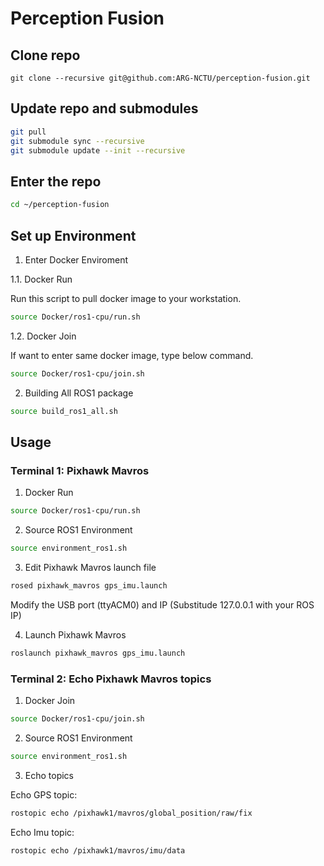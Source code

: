 # Perception Fusion

## Clone repo 

```
git clone --recursive git@github.com:ARG-NCTU/perception-fusion.git
``` 

## Update repo and submodules

```bash
git pull
git submodule sync --recursive
git submodule update --init --recursive
```

## Enter the repo

```bash
cd ~/perception-fusion
```

## Set up Environment

1. Enter Docker Enviroment

1.1. Docker Run

Run this script to pull docker image to your workstation.

```bash
source Docker/ros1-cpu/run.sh
```

1.2. Docker Join

If want to enter same docker image, type below command.

```bash
source Docker/ros1-cpu/join.sh
```

2. Building All ROS1 package

```bash
source build_ros1_all.sh
```

## Usage

### Terminal 1: Pixhawk Mavros

1. Docker Run

```bash
source Docker/ros1-cpu/run.sh
```

2. Source ROS1 Environment

```bash
source environment_ros1.sh
```

3. Edit Pixhawk Mavros launch file 

```bash
rosed pixhawk_mavros gps_imu.launch
```

Modify the USB port (ttyACM0) and IP (Substitude 127.0.0.1 with your ROS IP)

4. Launch Pixhawk Mavros

```bash
roslaunch pixhawk_mavros gps_imu.launch
```

### Terminal 2: Echo Pixhawk Mavros topics

1. Docker Join

```bash
source Docker/ros1-cpu/join.sh
```

2. Source ROS1 Environment

```bash
source environment_ros1.sh
```

3. Echo topics

Echo GPS topic:
```bash
rostopic echo /pixhawk1/mavros/global_position/raw/fix
```

Echo Imu topic:
```bash
rostopic echo /pixhawk1/mavros/imu/data
```

